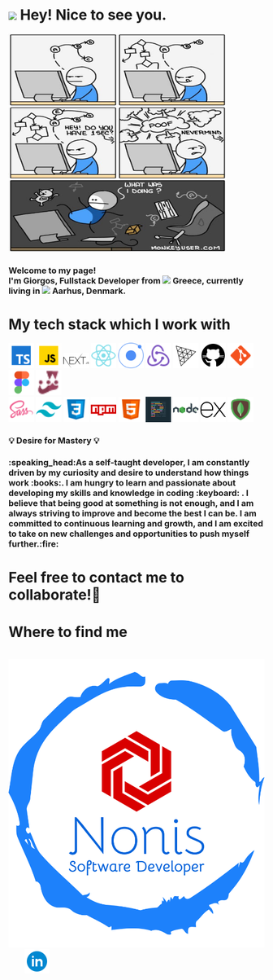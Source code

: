 <h1><img src="https://emojis.slackmojis.com/emojis/images/1531849430/4246/blob-sunglasses.gif?1531849430" width="30"/> Hey! Nice to see you.</h1>

 <img src='./imgs/funnyimage.jpg' width='430' height='430'/>

### <p>Welcome to my page! </br> I'm Giorgos, Fullstack Developer from <img src="https://github.com/csmoore/country-flag-icons/blob/8f7c50904bb7080b8aef99c3fa836305117bcbc1/country-flags-4x3-png/gr.png" width="13"/> <b>Greece</b>, currently living in <img src="https://github.com/csmoore/country-flag-icons/blob/8f7c50904bb7080b8aef99c3fa836305117bcbc1/country-flags-4x3-png/dk.png" width="13"/> <b>Aarhus, Denmark</b>. </p>

### <h1>My tech stack which I work with</h1>

<p>
  <img alt="TypeScript" src="./imgs/typescript.png" width="50"/>
  <img alt="Javascript" src="./imgs/javascript.gif" width="50"/>
  <img alt="NextJs" src="./imgs/next.png" width="50"/>
  <img alt="React" src="./imgs/react.png" width="50"/>
  <img alt="Ionic" src="./imgs/ionic.png" width="50"/>
  <img alt="redux" src="./imgs/redux.png" width="50"/>
  <img alt="ThreeJs" src="./imgs/threejs.svg" width="50"/>
  <img alt="github actions" src="./imgs/github.png" width="50"/>
  <img alt="git" src="./imgs/git.png" width="50"/>
  <img alt="figma" src="./imgs/figma.png" width="50"/>
  <img alt="Jest" src="./imgs/jest.png" width="50"/>
  <br/>
  <img alt="Sass" src="./imgs/sass.png" width="50"/>
  <img alt="Tailwind" src="./imgs/tailwindcss.png" width="50"/>
  <img alt="Css" src="./imgs/css3.png" width="50"/>
  <img alt="npm" src="./imgs/npm.png" width="50"/>
  <img alt="html5" src="./imgs/html5.png" width="50"/>
  <img alt="Prettier" src="./imgs/prettier.png" width="50"/>
  <img alt="Nodejs" src="./imgs/nodejs.png" width="50"/>
  <img alt="Expressjs" src="./imgs/expressjs.png" width="50"/>
  <img alt="MongoDB" src="./imgs/mongodb.png" width="50"/>
</p>

### <h3> :bulb: Desire for Mastery :bulb:</h3>

  <h3>:speaking_head:As a self-taught developer, I am constantly driven by my curiosity and desire to understand how things work :books:. I am hungry to learn and passionate about developing my skills and knowledge in coding :keyboard: . I believe that being good at something is not enough, and I am always striving to improve and become the best I can be. I am committed to continuous learning and growth, and I am excited to take on new challenges and opportunities to push myself further.:fire: </h3>

### <h1>Feel free to contact me to collaborate!:slightly_smiling_face:</h1>

### <h1>Where to find me</h1>

<p>&emsp; &emsp; <a href="https://giorgosnonis.com/" target="_blank"><img alt="Github" src="./imgs/logo.png" /></a>&emsp; &emsp;<a href="https://www.linkedin.com/in/george-nonis-697430234/" target="_blank" margin-left="20"><img alt="LinkedIn" src="./imgs/linkedin.png" /></a>
</p>

<!--
**GeorgeNonis/GeorgeNonis** is a ✨ _special_ ✨ repository because its `README.md` (this file) appears on your GitHub profile.

Here are some ideas to get you started:

- 🔭 I’m currently working on ...
- 🌱 I’m currently learning ...
- 👯 I’m looking to collaborate on ...
- 🤔 I’m looking for help with ...
- 💬 Ask me about ...
- 📫 How to reach me: ...
- 😄 Pronouns: ...
- ⚡ Fun fact: ...
-->
